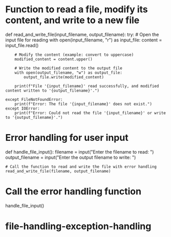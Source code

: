 # Function to read a file, modify its content, and write to a new file
def read_and_write_file(input_filename, output_filename):
    try:
        # Open the input file for reading
        with open(input_filename, "r") as input_file:
            content = input_file.read()

        # Modify the content (example: convert to uppercase)
        modified_content = content.upper()

        # Write the modified content to the output file
        with open(output_filename, "w") as output_file:
            output_file.write(modified_content)

        print(f"File '{input_filename}' read successfully, and modified content written to '{output_filename}'.")

    except FileNotFoundError:
        print(f"Error: The file '{input_filename}' does not exist.")
    except IOError:
        print(f"Error: Could not read the file '{input_filename}' or write to '{output_filename}'.")

# Error handling for user input
def handle_file_input():
    filename = input("Enter the filename to read: ")
    output_filename = input("Enter the output filename to write: ")

    # Call the function to read and write the file with error handling
    read_and_write_file(filename, output_filename)

# Call the error handling function
handle_file_input()
# file-handling-exception-handling

